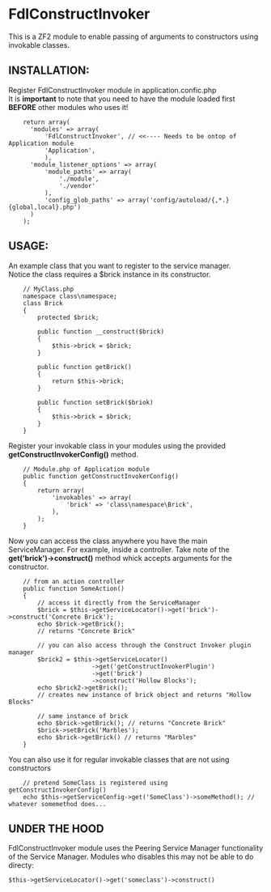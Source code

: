 FdlConstructInvoker
===============

This is a ZF2 module to enable passing of arguments to constructors using invokable classes.

INSTALLATION:
-------------

Register FdlConstructInvoker module in application.confic.php  
It is __important__ to note that you need to have the module loaded first __BEFORE__ other modules who uses it!

        return array(
          'modules' => array(
              'FdlConstructInvoker', // <<---- Needs to be ontop of Application module
              'Application',
              ),
          'module_listener_options' => array(
              'module_paths' => array(
                  './module',
                  './vendor'
              ),
              'config_glob_paths' => array('config/autoload/{,*.}{global,local}.php')
          )
        );


USAGE:
------

An example class that you want to register to the service manager.  
Notice the class requires a $brick instance in its constructor.

        // MyClass.php
        namespace class\namespace;
        class Brick
        {
            protected $brick;
            
            public function __construct($brick)
            {
                $this->brick = $brick;
            }
            
            public function getBrick()
            {
                return $this->brick;
            }
            
            public function setBrick($briok)
            {
                $this->brick = $brick;
            }
        }

Register your invokable class in your modules using the provided __getConstructInvokerConfig()__ method.

        // Module.php of Application module
        public function getConstructInvokerConfig()
        {
            return array(
                'invokables' => array(
                    'brick' => 'class\namespace\Brick',
                ),
            );
        }

Now you can access the class anywhere you have the main ServiceManager. For example, inside a controller.
Take note of the __get('brick')->construct()__ method whick accepts arguments for the constructor.

        // from an action controller
        public function SomeAction()
        {
            // access it directly from the ServiceManager
            $brick = $this->getServiceLocator()->get('brick')->construct('Concrete Brick');
            echo $brick->getBrick();
            // returns "Concrete Brick"
            
            // you can also access through the Construct Invoker plugin manager
            $brick2 = $this->getServiceLocator()
                           ->get('getConstructInvokerPlugin')
                           ->get('brick')
                           ->construct('Hollow Blocks');
            echo $brick2->getBrick();
            // creates new instance of brick object and returns "Hollow Blocks"
            
            // same instance of brick
            echo $brick->getBrick(); // returns "Concrete Brick"
            $brick->setBrick('Marbles');
            echo $brick->getBrick() // returns "Marbles"
        }
        
You can also use it for regular invokable classes that are not using constructors

        // pretend SomeClass is registered using getConstructInvokerConfig()
        echo $this->getServiceConfig->get('SomeClass')->someMethod(); // whatever somemethod does...
        
UNDER THE HOOD
--------------

FdlConstructInvoker module uses the Peering Service Manager functionality of the Service Manager.
Modules who disables this may not be able to do directy:

    $this->getServiceLocator()->get('someclass')->construct()
